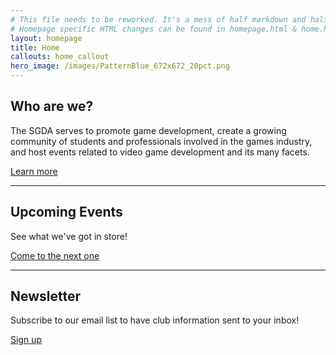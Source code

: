 ```yaml
---
# This file needs to be reworked. It's a mess of half markdown and half HTML.
# Homepage specific HTML changes can be found in homepage.html & home.html 
layout: homepage
title: Home
callouts: home_callout
hero_image: /images/PatternBlue_672x672_20pct.png
---
```


## Who are we?
The SGDA serves to promote game development, create a growing community of students and professionals involved in the games industry, and host events related to video game development and its many facets.

<!-- I give up. I'm doing the link in HTML -->
<a href="/about/" class="link">
    Learn more
    <i class="fa fa-arrow-right" aria-hidden="true"></i>
</a>

<div class="is-hidden-desktop">
<!-- Mobile site only -->
<hr>
<h2>Upcoming Events</h2>
<p>See what we've got in store!</p>
<a href="/events/" class="link">
    Come to the next one
    <i class="fa fa-arrow-right" aria-hidden="true"></i>
</a>

<hr>
<h2>Newsletter</h2>
<p>Subscribe to our email list to have club information sent to your inbox!</p>
<a href="/mailing" class="link">
    Sign up
    <i class="fa fa-arrow-right" aria-hidden="true"></i>
</a>

</div>

